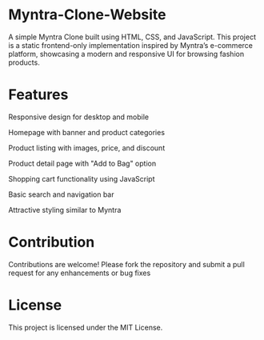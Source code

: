 
# Myntra-Clone-Website
A simple Myntra Clone built using HTML, CSS, and JavaScript.
This project is a static frontend-only implementation inspired by Myntra’s e-commerce platform, showcasing a modern and responsive UI for browsing fashion products.

# Features
Responsive design for desktop and mobile

Homepage with banner and product categories

Product listing with images, price, and discount

Product detail page with "Add to Bag" option

Shopping cart functionality using JavaScript

Basic search and navigation bar

Attractive styling similar to Myntra

# Contribution
Contributions are welcome! Please fork the repository and submit a pull request for any enhancements or bug fixes

# License
This project is licensed under the MIT License.
